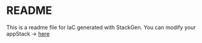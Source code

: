 # README
This is a readme file for IaC generated with StackGen.
You can modify your appStack -> [here](http://main.dev.stackgen.com/appstacks/8902b1e3-2a09-4c82-aa10-bdac458d36e1)
